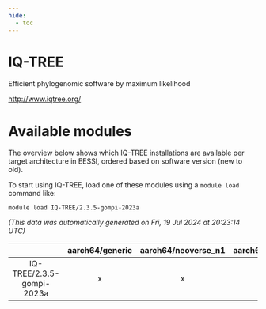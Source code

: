```yaml
---
hide:
  - toc
---
```


IQ-TREE
=======


Efficient phylogenomic software by maximum likelihood

http://www.iqtree.org/
# Available modules


The overview below shows which IQ-TREE installations are available per target architecture in EESSI, ordered based on software version (new to old).

To start using IQ-TREE, load one of these modules using a `module load` command like:

```shell
module load IQ-TREE/2.3.5-gompi-2023a
```

*(This data was automatically generated on Fri, 19 Jul 2024 at 20:23:14 UTC)*  

| |aarch64/generic|aarch64/neoverse_n1|aarch64/neoverse_v1|x86_64/generic|x86_64/amd/zen2|x86_64/amd/zen3|x86_64/intel/haswell|x86_64/intel/skylake_avx512|
| :---: | :---: | :---: | :---: | :---: | :---: | :---: | :---: | :---: |
|IQ-TREE/2.3.5-gompi-2023a|x|x|x|x|x|x|x|x|

